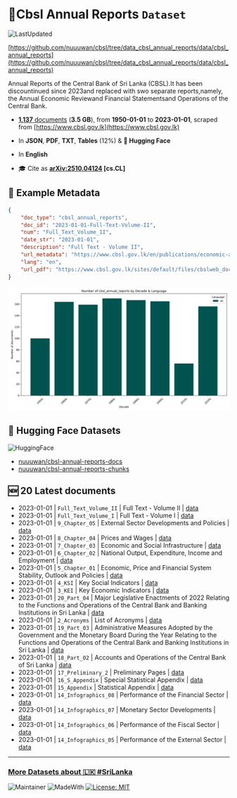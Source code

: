 # 📙Cbsl Annual Reports `Dataset`

![LastUpdated](https://img.shields.io/badge/last_updated-2025--10--23_03:39:26-green)

[https://github.com/nuuuwan/cbsl/tree/data_cbsl_annual_reports/data/cbsl_annual_reports](https://github.com/nuuuwan/cbsl/tree/data_cbsl_annual_reports/data/cbsl_annual_reports)

Annual Reports of the Central Bank of Sri Lanka (CBSL).It has been discountinued since 2023and replaced with swo separate reports,namely, the Annual Economic Reviewand Financial Statementsand Operations of the Central Bank.

- [**1,137** documents](https://github.com/nuuuwan/cbsl/tree/data_cbsl_annual_reports/data/cbsl_annual_reports) (**3.5 GB**), from **1950-01-01** to **2023-01-01**, scraped from [https://www.cbsl.gov.lk](https://www.cbsl.gov.lk)

- In **JSON**, **PDF**, **TXT**, **Tables** (12%) & **🤗 Hugging Face**

- In **English**

- 🎓 Cite as **[arXiv:2510.04124](https://arxiv.org/abs/2510.04124) [cs.CL]**

## 📝 Example Metadata

```json
{
    "doc_type": "cbsl_annual_reports",
    "doc_id": "2023-01-01-Full-Text-Volume-II",
    "num": "Full_Text_Volume_II",
    "date_str": "2023-01-01",
    "description": "Full Text - Volume II",
    "url_metadata": "https://www.cbsl.gov.lk/en/publications/economic-and-financial-reports/annual-reports/annual-report-2022",
    "lang": "en",
    "url_pdf": "https://www.cbsl.gov.lk/sites/default/files/cbslweb_documents/publications/annual_report/2022/en/Full_Text_Volume_II.pdf"
}
```

![Chart](https://raw.githubusercontent.com/nuuuwan/cbsl/refs/heads/data_cbsl_annual_reports/data/cbsl_annual_reports/docs_by_decade_and_lang.png)

## 🤗 Hugging Face Datasets

![HuggingFace](https://img.shields.io/badge/-HuggingFace-FDEE21?style=for-the-badge&logo=HuggingFace)

- [nuuuwan/cbsl-annual-reports-docs](https://huggingface.co/datasets/nuuuwan/cbsl-annual-reports-docs)
- [nuuuwan/cbsl-annual-reports-chunks](https://huggingface.co/datasets/nuuuwan/cbsl-annual-reports-chunks)

## 🆕 20 Latest documents

- 2023-01-01 | `Full_Text_Volume_II` | Full Text - Volume II | [data](https://github.com/nuuuwan/cbsl/tree/data_cbsl_annual_reports/data/cbsl_annual_reports/2020s/2023/2023-01-01-Full-Text-Volume-II)
- 2023-01-01 | `Full_Text_Volume_I` | Full Text - Volume I | [data](https://github.com/nuuuwan/cbsl/tree/data_cbsl_annual_reports/data/cbsl_annual_reports/2020s/2023/2023-01-01-Full-Text-Volume-I)
- 2023-01-01 | `9_Chapter_05` | External Sector Developments and Policies | [data](https://github.com/nuuuwan/cbsl/tree/data_cbsl_annual_reports/data/cbsl_annual_reports/2020s/2023/2023-01-01-9-Chapter-05)
- 2023-01-01 | `8_Chapter_04` | Prices and Wages | [data](https://github.com/nuuuwan/cbsl/tree/data_cbsl_annual_reports/data/cbsl_annual_reports/2020s/2023/2023-01-01-8-Chapter-04)
- 2023-01-01 | `7_Chapter_03` | Economic and Social Infrastructure | [data](https://github.com/nuuuwan/cbsl/tree/data_cbsl_annual_reports/data/cbsl_annual_reports/2020s/2023/2023-01-01-7-Chapter-03)
- 2023-01-01 | `6_Chapter_02` | National Output, Expenditure, Income and Employment | [data](https://github.com/nuuuwan/cbsl/tree/data_cbsl_annual_reports/data/cbsl_annual_reports/2020s/2023/2023-01-01-6-Chapter-02)
- 2023-01-01 | `5_Chapter_01` | Economic, Price and Financial System Stability, Outlook and Policies | [data](https://github.com/nuuuwan/cbsl/tree/data_cbsl_annual_reports/data/cbsl_annual_reports/2020s/2023/2023-01-01-5-Chapter-01)
- 2023-01-01 | `4_KSI` | Key Social Indicators | [data](https://github.com/nuuuwan/cbsl/tree/data_cbsl_annual_reports/data/cbsl_annual_reports/2020s/2023/2023-01-01-4-KSI)
- 2023-01-01 | `3_KEI` | Key Economic Indicators | [data](https://github.com/nuuuwan/cbsl/tree/data_cbsl_annual_reports/data/cbsl_annual_reports/2020s/2023/2023-01-01-3-KEI)
- 2023-01-01 | `20_Part_04` | Major Legislative Enactments of 2022 Relating to the Functions and Operations of the Central Bank and Banking Institutions in Sri Lanka | [data](https://github.com/nuuuwan/cbsl/tree/data_cbsl_annual_reports/data/cbsl_annual_reports/2020s/2023/2023-01-01-20-Part-04)
- 2023-01-01 | `2_Acronyms` | List of Acronyms | [data](https://github.com/nuuuwan/cbsl/tree/data_cbsl_annual_reports/data/cbsl_annual_reports/2020s/2023/2023-01-01-2-Acronyms)
- 2023-01-01 | `19_Part_03` | Administrative Measures Adopted by the Government and the Monetary Board During the Year Relating to the Functions and Operations of the Central Bank and Banking Institutions in Sri Lanka | [data](https://github.com/nuuuwan/cbsl/tree/data_cbsl_annual_reports/data/cbsl_annual_reports/2020s/2023/2023-01-01-19-Part-03)
- 2023-01-01 | `18_Part_02` | Accounts and Operations of the Central Bank of Sri Lanka | [data](https://github.com/nuuuwan/cbsl/tree/data_cbsl_annual_reports/data/cbsl_annual_reports/2020s/2023/2023-01-01-18-Part-02)
- 2023-01-01 | `17_Preliminary_2` | Preliminary Pages | [data](https://github.com/nuuuwan/cbsl/tree/data_cbsl_annual_reports/data/cbsl_annual_reports/2020s/2023/2023-01-01-17-Preliminary-2)
- 2023-01-01 | `16_S_Appendix` | Special Statistical Appendix | [data](https://github.com/nuuuwan/cbsl/tree/data_cbsl_annual_reports/data/cbsl_annual_reports/2020s/2023/2023-01-01-16-S-Appendix)
- 2023-01-01 | `15_Appendix` | Statistical Appendix | [data](https://github.com/nuuuwan/cbsl/tree/data_cbsl_annual_reports/data/cbsl_annual_reports/2020s/2023/2023-01-01-15-Appendix)
- 2023-01-01 | `14_Infographics_08` | Performance of the Financial Sector | [data](https://github.com/nuuuwan/cbsl/tree/data_cbsl_annual_reports/data/cbsl_annual_reports/2020s/2023/2023-01-01-14-Infographics-08)
- 2023-01-01 | `14_Infographics_07` | Monetary Sector Developments | [data](https://github.com/nuuuwan/cbsl/tree/data_cbsl_annual_reports/data/cbsl_annual_reports/2020s/2023/2023-01-01-14-Infographics-07)
- 2023-01-01 | `14_Infographics_06` | Performance of the Fiscal Sector | [data](https://github.com/nuuuwan/cbsl/tree/data_cbsl_annual_reports/data/cbsl_annual_reports/2020s/2023/2023-01-01-14-Infographics-06)
- 2023-01-01 | `14_Infographics_05` | Performance of the External Sector | [data](https://github.com/nuuuwan/cbsl/tree/data_cbsl_annual_reports/data/cbsl_annual_reports/2020s/2023/2023-01-01-14-Infographics-05)

---

### [More Datasets about 🇱🇰 #SriLanka](https://github.com/nuuuwan/lk_datasets)

![Maintainer](https://img.shields.io/badge/maintainer-nuuuwan-red)
![MadeWith](https://img.shields.io/badge/made_with-python-blue)
[![License: MIT](https://img.shields.io/badge/License-MIT-yellow.svg)](https://opensource.org/licenses/MIT)
